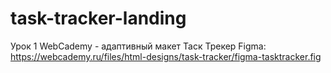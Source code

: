# task-tracker-landing
Урок 1 WebCademy  - адаптивный макет Таск Трекер
Figma: https://webcademy.ru/files/html-designs/task-tracker/figma-tasktracker.fig
